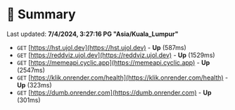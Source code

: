 # 📖 Summary
Last updated: **7/4/2024, 3:27:16 PG "Asia/Kuala_Lumpur"**

- `GET` [https://hst.ujol.dev](https://hst.ujol.dev) - **Up** (587ms)
- `GET` [https://reddviz.ujol.dev](https://reddviz.ujol.dev) - **Up** (1529ms)
- `GET` [https://memeapi.cyclic.app](https://memeapi.cyclic.app) - **Up** (2547ms)
- `GET` [https://klik.onrender.com/health](https://klik.onrender.com/health) - **Up** (323ms)
- `GET` [https://dumb.onrender.com](https://dumb.onrender.com) - **Up** (301ms)
